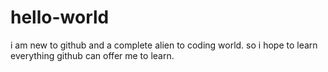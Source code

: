 # hello-world
i am new to github and a complete alien to coding world. so i hope to learn everything github can offer me to learn.
